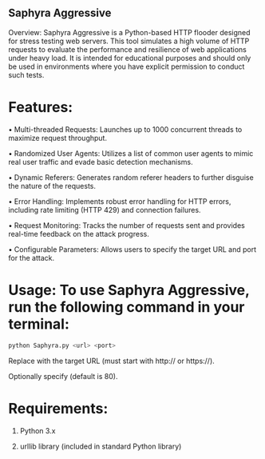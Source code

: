 ## Saphyra Aggressive


Overview: Saphyra Aggressive is a Python-based HTTP flooder designed for stress testing web servers. This tool simulates a high volume of HTTP requests to evaluate the performance and resilience of web applications under heavy load. It is intended for educational purposes and should only be used in environments where you have explicit permission to conduct such tests.


# Features:

• Multi-threaded Requests: Launches up to 1000 concurrent threads to maximize request throughput.

• Randomized User Agents: Utilizes a list of common user agents to mimic real user traffic and evade basic detection mechanisms.

• Dynamic Referers: Generates random referer headers to further disguise the nature of the requests.

• Error Handling: Implements robust error handling for HTTP errors, including rate limiting (HTTP 429) and connection failures.

• Request Monitoring: Tracks the number of requests sent and provides real-time feedback on the attack progress.

• Configurable Parameters: Allows users to specify the target URL and port for the attack.


# Usage: To use Saphyra Aggressive, run the following command in your terminal:

```bash
python Saphyra.py <url> <port>
```

Replace with the target URL (must start with http:// or https://).

Optionally specify (default is 80).

# Requirements:

1. Python 3.x

2. urllib library (included in standard Python library)
